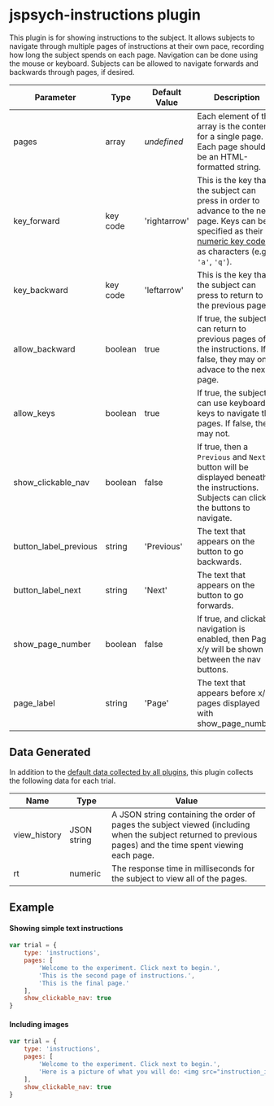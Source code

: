 # jspsych-instructions plugin

This plugin is for showing instructions to the subject. It allows subjects to navigate through multiple pages of instructions at their own pace, recording how long the subject spends on each page. Navigation can be done using the mouse or keyboard. Subjects can be allowed to navigate forwards and backwards through pages, if desired.

Parameter | Type | Default Value | Description
----------|------|---------------|------------
pages | array | *undefined* | Each element of the array is the content for a single page. Each page should be an HTML-formatted string.
key_forward | key code | 'rightarrow' | This is the key that the subject can press in order to advance to the next page. Keys can be specified as their [numeric key code](http://www.cambiaresearch.com/articles/15/javascript-char-codes-key-codes) or as characters (e.g., `'a'`, `'q'`).
key_backward | key code | 'leftarrow' | This is the key that the subject can press to return to the previous page.
allow_backward | boolean | true | If true, the subject can return to previous pages of the instructions. If false, they may only advace to the next page.
allow_keys | boolean | true | If true, the subject can use keyboard keys to navigate the pages. If false, they may not.
show_clickable_nav | boolean | false | If true, then a `Previous` and `Next` button will be displayed beneath the instructions. Subjects can click the buttons to navigate.
button_label_previous | string | 'Previous' | The text that appears on the button to go backwards.
button_label_next | string | 'Next' | The text that appears on the button to go forwards.
show_page_number | boolean | false | If true, and clickable navigation is enabled, then Page x/y will be shown between the nav buttons.
page_label | string | 'Page' | The text that appears before x/y pages displayed with show_page_number.

## Data Generated

In addition to the [default data collected by all plugins](overview#datacollectedbyplugins), this plugin collects the following data for each trial.

Name | Type | Value
-----|------|------
view_history | JSON string | A JSON string containing the order of pages the subject viewed (including when the subject returned to previous pages) and the time spent viewing each page.
rt | numeric | The response time in milliseconds for the subject to view all of the pages.

## Example

#### Showing simple text instructions

```javascript
var trial = {
	type: 'instructions',
	pages: [
		'Welcome to the experiment. Click next to begin.',
		'This is the second page of instructions.',
		'This is the final page.'
	],
	show_clickable_nav: true
}
```

#### Including images

```javascript
var trial = {
	type: 'instructions',
	pages: [
		'Welcome to the experiment. Click next to begin.',
		'Here is a picture of what you will do: <img src="instruction_image.jpg"></img>'
	],
	show_clickable_nav: true
}
```
